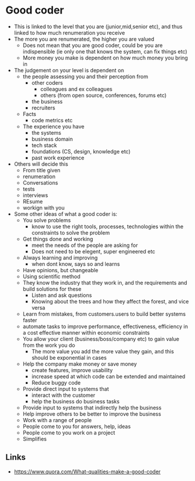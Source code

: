 # Good coder

- This is linked to the level that you are (junior,mid,senior etc), and thus linked to how much renumeration you receive
- The more you are renumerated, the higher you are valued
  - Does not mean that you are good coder, could be you are indispensible (ie only one that knows the system, can fix things etc)
  - More money you make is dependent on how much money you bring in
- The judgement on your level is dependent on
  - the people assessing you and their perception from
    - other coders
      - colleagues and ex colleagues
      - others (from open source, conferences, forums etc)
    - the business
    - recruiters
  - Facts
    - code metrics etc
  - The experience you have
    - the systems
    - business domain
    - tech stack
    - foundations (CS, design, knowledge etc)
    - past work experience
- Others will decide this
  - From title given
  - renumeration
  - Conversations
  - tests
  - interviews
  - REsume
  - workign with you
- Some other ideas of what a good coder is:
  - You solve problems
    - know to use the right tools, processes, technologies within the constraints to solve the problem
  - Get things done and working
    - meet the needs of the people are asking for
    - Does not need to be elegent, super engineered etc
  - Always learning and improving
    - when dont know, says so and learns
  - Have opinions, but changeable
  - Using scientific method
  - They know the industry that they work in, and the requirements and build solutions for these
    - Listen and ask questions
    - Knowing about the trees and how they affect the forest, and vice versa
  - Learn from mistakes, from customers.users to build better systems faster
  - automate tasks to improve performance, effectiveness, efficiency in a cost effective manner within economic constraints
  - You allow your client (business/boss/company etc) to gain value from the work you do
    - The more value you add the more value they gain, and this should be exponential in cases
  - Help the company make money or save money
    - create features, improve usability
    - increase speed at which code can be extended and maintained
    - Reduce buggy code
  - Provide direct input to systems that
    - interact with the customer
    - help the business do business tasks
  - Provide input to systems that indirectly help the business
  - Help improve others to be better to improve the business
  - Work with a range of people
  - People come to you for answers, help, ideas
  - People come to you work on a project
  - Simplifies


## Links

- https://www.quora.com/What-qualities-make-a-good-coder
